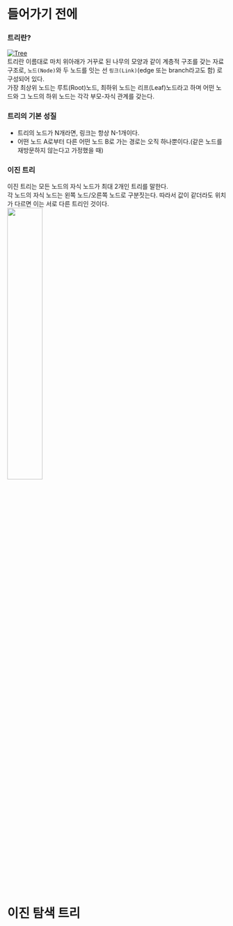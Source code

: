# 들어가기 전에
### 트리란?
[![Tree](http://www.tutorialspoint.com/data_structures_algorithms/images/binary_tree.jpg)](https://sites.google.com/site/learnwithdatastructures/content/graphs)  
트리란 이름대로 마치 위아래가 거꾸로 된 나무의 모양과 같이 계층적 구조를 갖는 자료구조로, `노드(Node)`와 두 노드를 잇는 선 `링크(Link)`(edge 또는 branch라고도 함) 로 구성되어 있다.  
가장 최상위 노드는 루트(Root)노드, 최하위 노드는 리프(Leaf)노드라고 하며 어떤 노드와 그 노드의 하위 노드는 각각 부모-자식 관계를 갖는다.


### 트리의 기본 성질
- 트리의 노드가 N개라면, 링크는 항상 N-1개이다.
- 어떤 노드 A로부터 다른 어떤 노드 B로 가는 경로는 오직 하나뿐이다.(같은 노드를 재방문하지 않는다고 가정했을 때)


### 이진 트리
이진 트리는 모든 노드의 자식 노드가 최대 2개인 트리를 말한다.  
각 노드의 자식 노드는 왼쪽 노드/오른쪽 노드로 구분짓는다. 따라서 값이 같더라도 위치가 다르면 이는 서로 다른 트리인 것이다.  
<img src="https://user-images.githubusercontent.com/46877318/94483819-6ca1a100-0216-11eb-9fb5-6c341573d707.jpg" width="40%">  


# 이진 탐색 트리
